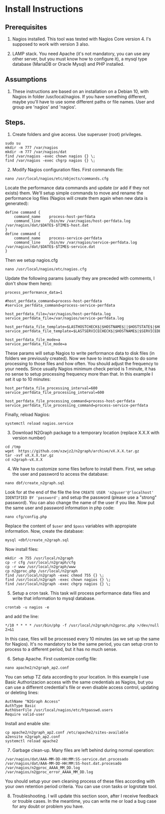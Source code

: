 # Install Instructions

## Prerequisites

1. Nagios installed.
   This tool was tested with Nagios Core version 4. I's supposed to work with version 3 also.
   
2. LAMP stack.
   You need Apache (it's not mandatory, you can use any other server, but you must know how to configure it), a mysql type database (MariaDB or Oracle Mysql) and PHP installed.
   
## Assumptions

1. These instructions are based on an installation on a Debian 10, with Nagios in folder /usr/local/nagios. If you have something different, maybe you'll have to use some different paths or file names. User and group are 'nagios' and 'nagios'.

## Steps.

1. Create folders and give access. Use superuser (root) privileges.
```
sudo su
mkdir -m 777 /var/nagios
mkdir -m 777 /var/nagios/dat
find /var/nagios -exec chown nagios {} \;
find /var/nagios -exec chgrp nagios {} \;
```
2. Modify Nagios configuration files. First commands file:
```
nano /usr/local/nagios/etc/objects/commands.cfg
```
Locate the performance data commands and update (or add if they not exists) them. We'll setup simple commands to move and rename the performance log files (Nagios will create them again when new data is generated):
```
define command {
    command_name    process-host-perfdata
    command_line    /bin/mv /var/nagios/host-perfdata.log /var/nagios/dat/$DATE$-$TIME$-host.dat
}
define command {
    command_name    process-service-perfdata
    command_line    /bin/mv /var/nagios/service-perfdata.log /var/nagios/dat/$DATE$-$TIME$-service.dat
}
```
Then we setup nagios.cfg
```
nano /usr/local/nagios/etc/nagios.cfg
```
Update the following params (usually they are preceded with comments, I don't show them here):
```
process_performance_data=1

#host_perfdata_command=process-host-perfdata
#service_perfdata_command=process-service-perfdata

host_perfdata_file=/var/nagios/host-perfdata.log
service_perfdata_file=/var/nagios/service-perfdata.log

host_perfdata_file_template=$LASTHOSTCHECK$|$HOSTNAME$||$HOSTSTATE$|$HOSTATTEMPT$|$HOSTEXECUTIONTIME$|$HOSTLATENCY$|$HOSTOUTPUT$|$HOSTPERF$
service_perfdata_file_template=$LASTSERVICECHECK$|$HOSTNAME$|$SERVICEDESC$|$SERVICESTATE$|$SERVICEATTEMPT$|$SERVICEEXECUTIONTIME$|$SERVICE$

host_perfdata_file_mode=a
service_perfdata_file_mode=a
```
These params will setup Nagios to write performance data to disk files (in folders we previously created). Now we have to instruct Nagios to do some processing to those files and how often. You should adjust the frequency to your needs. Since usually Nagios minimum check period is 1 minute, it has no sense to setup processing frequency more than that. In this example I set it up to 10 minutes:
```
host_perfdata_file_processing_interval=600
service_perfdata_file_processing_interval=600

host_perfdata_file_processing_command=process-host-perfdata
service_perfdata_file_processing_command=process-service-perfdata
```
Finally, reload Nagios:
```
systemctl reload nagios.service
```
3. Download N2Graph package to a temporary location (replace X.X.X with version number)
```
cd /tmp
wget  https://github.com/xzwjz2/n2graph/archive/vX.X.X.tar.gz
tar -xvf vX.X.X.tar.gz
cd n2graph-vX.X.X
```
4. We have to customize some files before to install them. First, we setup the user and password to access the database:
```
nano dbf/create_n2graph.sql
```
Look for at the end of the file the line `CREATE USER 'n2guser'@'localhost' IDENTIFIED BY 'password';` and setup the password (please use a "strong" password). You can also change the name of the user if you like. Now put the same user and password information in php code:
```
nano cfg/config.php
```
Replace the content of `$user` and `$pass` variables with appropiate information. Now, create the database:
```
mysql <dbf/create_n2graph.sql
```
Now install files:
```
mkdir -m 755 /usr/local/n2graph
cp -r cfg /usr/local/n2graph/cfg
cp -r www /usr/local/n2graph/www
cp n2gproc.php /usr/local/n2graph
find /usr/local/n2graph -exec chmod 755 {} \;
find /usr/local/n2graph -exec chown nagios {} \;
find /usr/local/n2graph -exec chgrp nagios {} \;
```
5. Setup a cron task. This task will process performance data files and write that information to mysql database.
```
crontab -u nagios -e
```
and add the line:
```
*/10 * * * * /usr/bin/php -f /usr/local/n2graph/n2gproc.php >/dev/null 2>&1
```
In this case, files will be processed every 10 minutes (as we set up the same for Nagios). It's no mandatory to be the same period, you can setup cron to process to a different period, but it has no much sense. 

6. Setup Apache. First customize config file:
```
nano apache2/n2graph_ap2.conf
```
You can setup TZ data according to your location. In this example I use Basic Authorizacion access with the same credentials as Nagios, but you can use a different credential's file or even disable access control, updating or deleting lines:
 ```
AuthName "N2Graph Access"
AuthType Basic
AuthUserFile /usr/local/nagios/etc/htpasswd.users
Require valid-user
```
Install and enable site:
```
cp apache2/n2graph_ap2.conf /etc/apache2/sites-available
a2ensite n2graph_ap2.conf
systemctl reload apache2
```
7. Garbage clean-up. 
Many files are left behind during normal operation:
```
/var/nagios/dat/AAA-MM-DD-HH:MM:SS-service.dat.procesado
/var/nagios/dat/AAA-MM-DD-HH:MM:SS-host.dat.procesado
/var/nagios/n2gproc_AAAA_MM_DD.log
/var/nagios/n2gproc_error_AAAA_MM_DD.log
```
You should setup your own cleaning process of these files according with your own retention period criteria. You can use cron tasks or logrotate tool.

8. Troubleshooting.
I will update this section soon, after I receive feedback or trouble cases. In the meantime, you can write me or load a bug case for any doubt or problem you have.
























